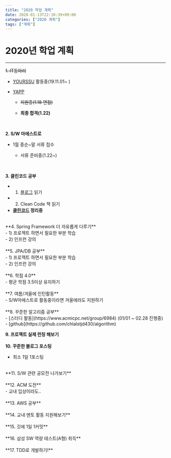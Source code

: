 ```yaml
---
title: "2020 학업 계획"
date: 2020-01-13T22:10:39+09:00
categories: ["2020 계획"]
tags: ["계획"]
---
```


# **2020년 학업 계획**
***


~~1. IT동아리~~<br>
- [YOURSSU](https://yourssu.com/) 활동중(19.11.01~ )

- [YAPP](http://yapp.co.kr/)

  - ~~지원중(1.18 면접)~~

  - **최종 합격(1.22)** 

<br>

**2. S/W 마에스트로**<br>
- 1월 중순~말 서류 접수

  - 서류 준비중(1.22~)

<br>

**3. 클린코드 공부**<br>
- 1) [블로그](https://github.com/Yooii-Studios/Clean-Code) 읽기<br>
- 2) Clean Code 책 읽기<br>
- **[클린코드](https://chlalstjd430.github.io/categories/%ED%81%B4%EB%A6%B0%EC%BD%94%EB%93%9C/) 정리중** <br>
<br>
**4. Spring Framework 더 자유롭게 다루기**<br>
- 1) 프로젝트 하면서 필요한 부분 학습<br>
- 2) 인프런 강의<br>
<br>
**5. JPA/DB 공부**<br>
- 1) 프로젝트 하면서 필요한 부분 학습<br>
- 2) 인프런 강의<br>
<br>
**6. 학점 4.0**<br>
- 평균 학점 3.5이상 유지하기<br>
<br>
**7. 여름/겨울에 인턴활동**<br>
- S/W마에스트로 활동중이라면 겨울에라도 지원하기<br>
<br>
**8. 꾸준한 알고리즘 공부**<br>
- [스터디 활동](https://www.acmicpc.net/group/6984) (01/01 ~ 02.28 진행중)<br>
- [github](https://github.com/chlalstjd430/algorithm) <br>

**9. 프로젝트 실제 런칭 해보기**<br>
<br>
**10. 꾸준한 블로그 포스팅**<br>
- 최소 1일 1포스팅<br>
<br>
**11. S/W 관련 공모전 나가보기**<br>
<br>
**12. ACM 도전**<br>
- 교내 입상이라도..<br>
<br>
**13. AWS 공부**<br>
<br>
**14. 교내 멘토 활동 지원해보기**<br>
<br>
**15. 깃에 1일 1커밋**<br>
<br>
**16. 삼성 SW 역량 테스트(A형) 취득**<br>
<br>
**17. TDD로 개발하기!**<br>
<br>
